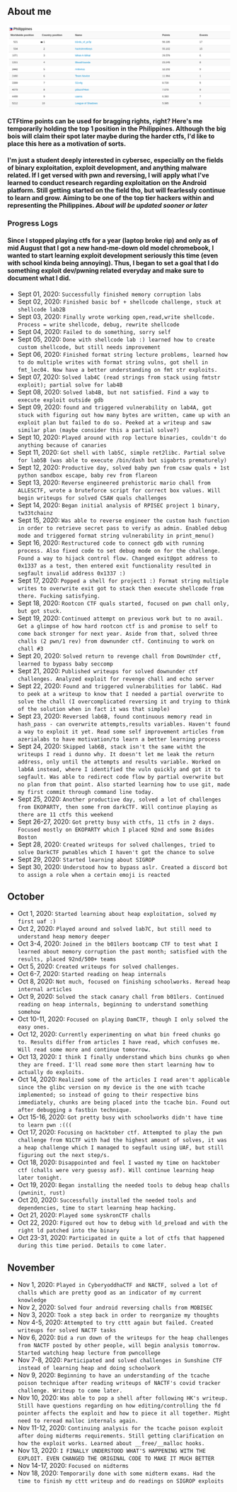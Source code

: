 ## About me

![](top1_boi.png)
#### CTFtime points can be used for bragging rights, right? Here's me temporarily holding the top 1 position in the Philippines. Although the big bois will claim their spot later maybe during the harder ctfs, I'd like to place this here as a motivation of sorts. 

#### I'm just a student deeply interested in cybersec, especially on the fields of binary exploitation, exploit development, and anything malware related. If I get versed with pwn and reversing, I will apply what I've learned to conduct research regarding exploitation on the Android platform. Still getting started on the field tho, but will fearlessly continue to learn and grow. Aiming to be one of the top tier hackers within and representing the Philippines. *About will be updated sooner or later*

### Progress Logs
#### Since I stopped playing ctfs for a year (laptop broke rip) and only as of mid August that I got a new hand-me-down old model chromebook, I wanted to start learning exploit development seriously this time (even with school kinda being annoying). Thus, I began to set a goal that I do something exploit dev/pwning related everyday and make sure to document what I did. 
 - Sept 01, 2020: `Successfully finished memory corruption labs`
 - Sept 02, 2020: `Finished basic bof + shellcode challenge, stuck at shellcode lab2B`
 - Sept 03, 2020: `Finally wrote working open,read,write shellcode. Process = write shellcode, debug, rewrite shellcode`
 - Sept 04, 2020: `Failed to do something, sorry self`
 - Sept 05, 2020: `Done with shellcode lab :) learned how to create custom shellcode, but still needs improvement`
 - Sept 06, 2020: `Finished format string lecture problems, learned how to do multiple writes with format string vulns, got shell in fmt_lec04. Now have a better understanding on fmt str exploits.`
 - Sept 07, 2020: `Solved lab4C (read strings from stack using fmtstr exploit); partial solve for lab4B`
 - Sept 08, 2020: `Solved lab4B, but not satisfied. Find a way to execute exploit outside gdb`
 - Sept 09, 2020: `found and triggered vulnerability on lab4A, got stuck with figuring out how many bytes are written, came up with an exploit plan but failed to do so. Peeked at a writeup and saw similar plan (maybe consider this a partial solve?)`
 - Sept 10, 2020: `Played around with rop lecture binaries, couldn't do anything because of canaries`
 - Sept 11, 2020: `Got shell with lab5C, simple ret2libc. Partial solve for lab5B (was able to execute /bin/dash but sigabrts prematurely)`
 - Sept 12, 2020: `Productive day, solved baby pwn from csaw quals + 1st python sandbox escape, baby rev from flareon`
 - Sept 13, 2020: `Reverse engineered prehistoric mario chall from ALLESCTF, wrote a bruteforce script for correct box values. Will begin writeups for solved CSAW quals challenges`
 - Sept 14, 2020: `Began initial analysis of RPISEC project 1 binary, tw33tchainz`
 - Sept 15, 2020: `Was able to reverse engineer the custom hash function in order to retrieve secret pass to verify as admin. Enabled debug mode and triggered format string vulnerability in print_menu()`
 - Sept 16, 2020: `Restructured code to connect gdb with running process. Also fixed code to set debug mode on for the challenge. Found a way to hijack control flow. Changed exit@got address to 0x1337 as a test, then entered exit functionality resulted in segfault invalid address 0x1337 :)`
 - Sept 17, 2020: `Popped a shell for project1 :) Format string multiple writes to overwrite exit got to stack then execute shellcode from there. Fucking satisfying.`
 - Sept 18, 2020: `Rootcon CTF quals started, focused on pwn chall only, but got stuck.`
 - Sept 19, 2020: `Continued attempt on previous work but to no avail. Get a glimpse of how hard rootcon ctf is and promise to self to come back stronger for next year. Aside from that, solved three challs (2 pwn/1 rev) from downunder ctf. Continuing to work on chall #3`
 - Sept 20, 2020: `Solved return to revenge chall from DownUnder ctf, learned to bypass baby seccomp`
 - Sept 21, 2020: `Published writeups for solved downunder ctf challenges. Analyzed exploit for revenge chall and echo server`
 - Sept 22, 2020: `Found and triggered vulnerabilities for lab6C. Had to peek at a writeup to know that I needed a partial overwrite to solve the chall (I overcomplicated reversing it and trying to think of the solution when in fact it was that simple)`
 - Sept 23, 2020: `Reversed lab6B, found continuous memory read in hash_pass - can overwrite attempts,results variables. Haven't found a way to exploit it yet. Read some self improvement articles from azerialabs to have motivation/to learn a better learning process`
 - Sept 24, 2020: `Skipped lab6B, stack isn't the same witht the writeups I read i dunno why. It doesn't let me leak the return address, only until the attempts and results variable. Worked on lab6A instead, where I identified the vuln quickly and got it to segfault. Was able to redirect code flow by partial overwrite but no plan from that point. Also started learning how to use git, made my first commit through command line today.`
 - Sept 25, 2020: `Another productive day, solved a lot of challenges from EKOPARTY, then some from darkCTF. Will continue playing as there are 11 ctfs this weekend`
 - Sept 26-27, 2020: `Got pretty busy with ctfs, 11 ctfs in 2 days. Focused mostly on EKOPARTY which I placed 92nd and some Bsides Boston`
 - Sept 28, 2020: `Created writeups for solved challenges, tried to solve DarkCTF pwnables which I haven't got the chance to solve`
 - Sept 29, 2020: `Started learning about SIGROP`
 - Sept 30, 2020: `Understood how to bypass aslr. Created a discord bot to assign a role when a certain emoji is reacted`

## October
 - Oct 1, 2020: `Started learning about heap exploitation, solved my first uaf :)`
 - Oct 2, 2020: `Played around and solved lab7C, but still need to understand heap memory deeper`
 - Oct 3-4, 2020: `Joined in the b01lers bootcamp CTF to test what I learned about memory corruption the past month; satisfied with the results, placed 92nd/500+ teams`
 - Oct 5, 2020: `Created writeups for solved challenges.`
 - Oct 6-7, 2020: `Started reading on heap internals`
 - Oct 8, 2020: `Not much, focused on finishing schoolworks. Reread heap internal articles`
 - Oct 9, 2020: `Solved the stack canary chall from b01lers. Continued reading on heap internals, beginning to understand something somehow`
 - Oct 10-11, 2020: `Focused on playing DamCTF, though I only solved the easy ones.`
 - Oct 12, 2020: `Currently experimenting on what bin freed chunks go to. Results differ from articles I have read, which confuses me. Will read some more and continue tomorrow.`
 - Oct 13, 2020: `I think I finally understand which bins chunks go when they are freed. I'll read some more then start learning how to actually do exploits.`
 - Oct 14, 2020: `Realized some of the articles I read aren't applicable since the glibc version on my device is the one with tcache implemented; so instead of going to their respective bins immediately, chunks are being placed into the tcache bin. Found out after debugging a fastbin technique.`
 - Oct 15-16, 2020: `Got pretty busy with schoolworks didn't have time to learn pwn :(((`
 - Oct 17, 2020: `Focusing on hacktober ctf. Attempted to play the pwn challenge from N1CTF with had the highest amount of solves, it was a heap challenge which I managed to segfault using UAF, but still figuring out the next step/s.`
 - Oct 18, 2020: `Disappointed and feel I wasted my time on hacktober ctf (challs were very guessy asf). Will continue learning heap later tonight.`
 - Oct 19, 2020: `Began installing the needed tools to debug heap challs (pwninit, rust)`
 - Oct 20, 2020: `Successfully installed the needed tools and dependencies, time to start learning heap hacking.`
 - Oct 21, 2020: `Played some syskronCTF challs`
 - Oct 22, 2020: `Figured out how to debug with ld_preload and with the right ld patched into the binary`
 - Oct 23-31, 2020: `Participated in quite a lot of ctfs that happened during this time period. Details to come later.`

## November
 - Nov 1, 2020: `Played in CyberyoddhaCTF and NACTF, solved a lot of challs which are pretty good as an indicator of my current knowledge`
 - Nov 2, 2020: `Solved four android reversing challs from MOBISEC`
 - Nov 3, 2020: `Took a step back in order to reorganize my thoughts`
 - Nov 4-5, 2020: `Attempted to try cttt again but failed. Created writeups for solved NACTF tasks`
 - Nov 6, 2020: `Did a run down of the writeups for the heap challenges from NACTF posted by other people, will begin analysis tomorrow. Started watching heap lecture from pwncollege`
 - Nov 7-8, 2020: `Participated and solved challenges in Sunshine CTF instead of learning heap and doing schoolwork`
 - Nov 9, 2020: `Beginning to have an understanding of the tcache poison technique after reading writeups of NACTF's covid tracker challenge. Writeup to come later.`
 - Nov 10, 2020: `Was able to pop a shell after following HK's writeup. Still have questions regarding on how editing/controlling the fd pointer affects the exploit and how to piece it all together. Might need to reread malloc internals again.`
 - Nov 11-12, 2020: `Continuing analysis for the tcache poison exploit after doing midterms requirements. Still getting clarification on how the exploit works. Learned about __free/__malloc hooks.`
 - Nov 13, 2020: `I FINALLY UNDERSTOOD WHAT'S HAPPENING WITH THE EXPLOIT. EVEN CHANGED THE ORIGINAL CODE TO MAKE IT MUCH BETTER`
 - Nov 14-17, 2020: `Focused on midterms`
 - Nov 18, 2020: `Temporarily done with some midterm exams. Had the time to finish my cttt writeup and do readings on SIGROP exploits`